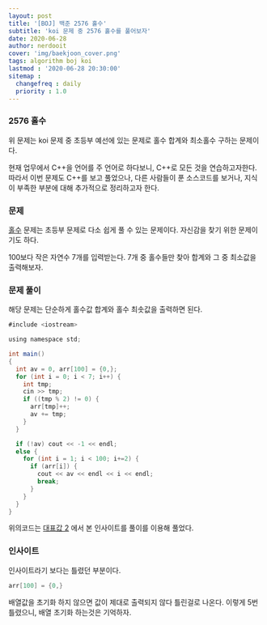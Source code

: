 ```yaml
---
layout: post
title: '[BOJ] 백준 2576 홀수'
subtitle: 'koi 문제 중 2576 홀수를 풀어보자'
date: 2020-06-28
author: nerdooit
cover: 'img/baekjoon_cover.png'
tags: algorithm boj koi
lastmod : '2020-06-28 20:30:00'
sitemap :
  changefreq : daily
  priority : 1.0
---
```


### 2576 홀수
위 문제는 koi 문제 중 초등부 예선에 있는 문제로 홀수 합계와 최소홀수 구하는 문제이다.

현재 업무에서 C++을 언어를 주 언어로 하다보니, C++로 모든 것을 연습하고자한다.
따라서 이번 문제도 C++를 보고 풀었으나, 다른 사람들이 푼 소스코드를 보거나,
	지식이 부족한 부분에 대해 추가적으로 정리하고자 한다.

### 문제
[홀수](https://www.acmicpc.net/problem/2576) 문제는 초등부 문제로 다소 쉽게
풀 수 있는 문제이다. 자신감을 찾기 위한 문제이기도 하다.

100보다 작은 자연수 7개를 입력받는다. 7개 중 홀수들만 찾아 합계와 그 중 최소값을
출력해보자.

### 문제 풀이
해당 문제는 단순하게 홀수값 합계와 홀수 최솟값을 출력하면 된다.

```java
#include <iostream>

using namespace std;

int main()
{
  int av = 0, arr[100] = {0,};
  for (int i = 0; i < 7; i++) {
    int tmp;
    cin >> tmp;
    if ((tmp % 2) != 0) {
      arr[tmp]++;
      av += tmp;
    }
  }

  if (!av) cout << -1 << endl;
  else {
    for (int i = 1; i < 100; i+=2) {
      if (arr[i]) {
        cout << av << endl << i << endl;
        break;
      }
    }
  }
}
```

위의코드는 [대표값 2](https://nerdooit.github.io/2020/06/28/baekjoon_2587.html) 에서 본 인사이트를 풀이를 이용해 풀었다.

### 인사이트
인사이트라기 보다는 틀렸던 부분이다.

```java
arr[100] = {0,}
```

배열값을 초기화 하지 않으면 값이 제대로 출력되지 않다 틀린걸로 나온다. 이렇게
5번 틀렸으니, 배열 초기화 하는것은 기억하자.

